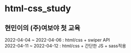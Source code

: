 # html-css_study
## 현민이의 (주)여보야 첫 교육
2022-04-04 ~ 2022-04-06 : html/css + swiper API  
2022-04-11 ~ 2022-04-12 : html/css + 간단한 JS + sass적용


